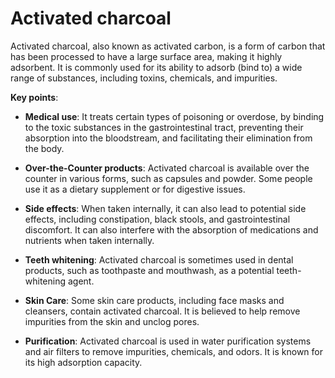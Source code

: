 [//]: # (
source: gpt-3 + jph editing
tags: bile-acid-sequestrants treatments
)

# Activated charcoal

Activated charcoal, also known as activated carbon, is a form of carbon that has been processed to have a large surface area, making it highly adsorbent. It is commonly used for its ability to adsorb (bind to) a wide range of substances, including toxins, chemicals, and impurities.

**Key points**:

* **Medical use**: It treats certain types of poisoning or overdose, by binding to the toxic substances in the gastrointestinal tract, preventing their absorption into the bloodstream, and facilitating their elimination from the body.

* **Over-the-Counter products**: Activated charcoal is available over the counter in various forms, such as capsules and powder. Some people use it as a dietary supplement or for digestive issues.

* **Side effects**: When taken internally, it can also lead to potential side effects, including constipation, black stools, and gastrointestinal discomfort. It can also interfere with the absorption of medications and nutrients when taken internally.

* **Teeth whitening**: Activated charcoal is sometimes used in dental products, such as toothpaste and mouthwash, as a potential teeth-whitening agent.

* **Skin Care**: Some skin care products, including face masks and cleansers, contain activated charcoal. It is believed to help remove impurities from the skin and unclog pores.

* **Purification**: Activated charcoal is used in water purification systems and air filters to remove impurities, chemicals, and odors. It is known for its high adsorption capacity.
